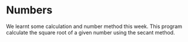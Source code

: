 # Numbers
We learnt some calculation and number method this week. This program calculate the square root of a given number using the secant method.
